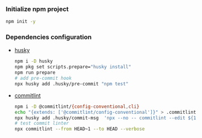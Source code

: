 ### Initialize npm project

  ```bash
  npm init -y
 ```

### Dependencies configuration

- [husky](https://github.com/typicode/husky)
  ```bash
  npm i -D husky
  npm pkg set scripts.prepare="husky install"
  npm run prepare
  # add pre-commit hook
  npx husky add .husky/pre-commit "npm test"
  ```
- [commitlint](https://github.com/conventional-changelog/commitlint)
  ```bash
  npm i -D @commitlint/{config-conventional,cli}
  echo "{extends: ['@commitlint/config-conventional']}" > .commitlintrc
  npx husky add .husky/commit-msg  'npx --no -- commitlint --edit ${1}'
  # test commit linter
  npx commitlint --from HEAD~1 --to HEAD --verbose
  ```